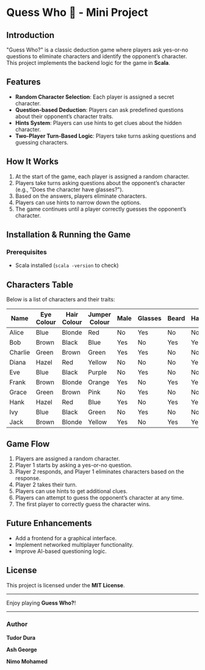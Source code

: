 # Quess Who 🔎 - Mini Project

## Introduction
"Guess Who?" is a classic deduction game where players ask yes-or-no questions to eliminate characters and identify the opponent’s character. This project implements the backend logic for the game in **Scala**.

## Features
- **Random Character Selection**: Each player is assigned a secret character.
- **Question-based Deduction**: Players can ask predefined questions about their opponent’s character traits.
- **Hints System**: Players can use hints to get clues about the hidden character.
- **Two-Player Turn-Based Logic**: Players take turns asking questions and guessing characters.

## How It Works
1. At the start of the game, each player is assigned a random character.
2. Players take turns asking questions about the opponent’s character (e.g., "Does the character have glasses?").
3. Based on the answers, players eliminate characters.
4. Players can use hints to narrow down the options.
5. The game continues until a player correctly guesses the opponent’s character.

## Installation & Running the Game
### Prerequisites
- Scala installed (`scala -version` to check)

## Characters Table
Below is a list of characters and their traits:

| Name    | Eye Colour | Hair Colour | Jumper Colour | Male | Glasses | Beard | Hat | Pet |
|---------|-----------|-------------|---------------|------|---------|-------|-----|-----|
| Alice   | Blue      | Blonde      | Red           | No   | Yes     | No    | No  | Yes |
| Bob     | Brown     | Black       | Blue          | Yes  | No      | Yes   | Yes | No  |
| Charlie | Green     | Brown       | Green         | Yes  | Yes     | No    | No  | Yes |
| Diana   | Hazel     | Red         | Yellow        | No   | No      | No    | Yes | No  |
| Eve     | Blue      | Black       | Purple        | No   | Yes     | No    | No  | Yes |
| Frank   | Brown     | Blonde      | Orange        | Yes  | No      | Yes   | Yes | No  |
| Grace   | Green     | Brown       | Pink          | No   | Yes     | No    | No  | Yes |
| Hank    | Hazel     | Red         | Blue          | Yes  | No      | Yes   | Yes | No  |
| Ivy     | Blue      | Black       | Green         | No   | Yes     | No    | No  | Yes |
| Jack    | Brown     | Blonde      | Yellow        | Yes  | No      | Yes   | Yes | No  |

## Game Flow
1. Players are assigned a random character.
2. Player 1 starts by asking a yes-or-no question.
3. Player 2 responds, and Player 1 eliminates characters based on the response.
4. Player 2 takes their turn.
5. Players can use hints to get additional clues.
6. Players can attempt to guess the opponent’s character at any time.
7. The first player to correctly guess the character wins.

## Future Enhancements
- Add a frontend for a graphical interface.
- Implement networked multiplayer functionality.
- Improve AI-based questioning logic.

## License
This project is licensed under the **MIT License**.

---
Enjoy playing **Guess Who?**!

---
### Author
**Tudor Dura**

**Ash George**

**Nimo Mohamed**


